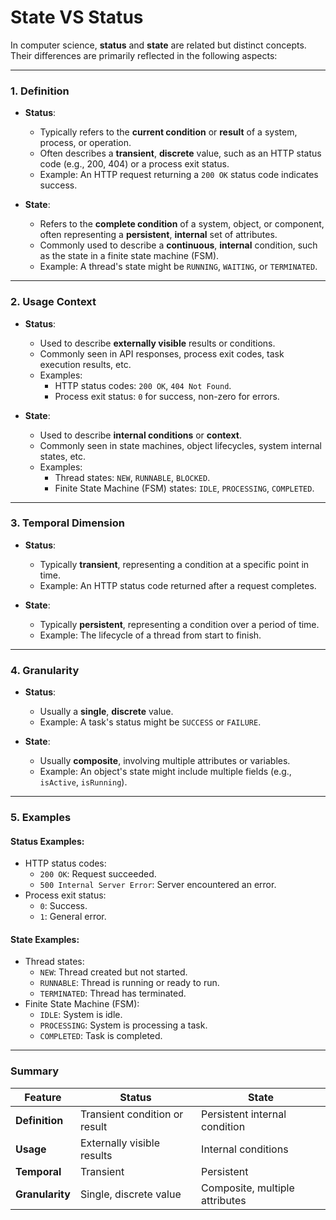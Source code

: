 State VS Status
=

In computer science, **status** and **state** are related but distinct concepts. Their differences are primarily reflected in the following aspects:

---

### **1. Definition**
- **Status**:
    - Typically refers to the **current condition** or **result** of a system, process, or operation.
    - Often describes a **transient**, **discrete** value, such as an HTTP status code (e.g., 200, 404) or a process exit status.
    - Example: An HTTP request returning a `200 OK` status code indicates success.

- **State**:
    - Refers to the **complete condition** of a system, object, or component, often representing a **persistent**, **internal** set of attributes.
    - Commonly used to describe a **continuous**, **internal** condition, such as the state in a finite state machine (FSM).
    - Example: A thread's state might be `RUNNING`, `WAITING`, or `TERMINATED`.

---

### **2. Usage Context**
- **Status**:
    - Used to describe **externally visible** results or conditions.
    - Commonly seen in API responses, process exit codes, task execution results, etc.
    - Examples:
        - HTTP status codes: `200 OK`, `404 Not Found`.
        - Process exit status: `0` for success, non-zero for errors.

- **State**:
    - Used to describe **internal conditions** or **context**.
    - Commonly seen in state machines, object lifecycles, system internal states, etc.
    - Examples:
        - Thread states: `NEW`, `RUNNABLE`, `BLOCKED`.
        - Finite State Machine (FSM) states: `IDLE`, `PROCESSING`, `COMPLETED`.

---

### **3. Temporal Dimension**
- **Status**:
    - Typically **transient**, representing a condition at a specific point in time.
    - Example: An HTTP status code returned after a request completes.

- **State**:
    - Typically **persistent**, representing a condition over a period of time.
    - Example: The lifecycle of a thread from start to finish.

---

### **4. Granularity**
- **Status**:
    - Usually a **single**, **discrete** value.
    - Example: A task's status might be `SUCCESS` or `FAILURE`.

- **State**:
    - Usually **composite**, involving multiple attributes or variables.
    - Example: An object's state might include multiple fields (e.g., `isActive`, `isRunning`).

---

### **5. Examples**
#### **Status Examples**:
- HTTP status codes:
    - `200 OK`: Request succeeded.
    - `500 Internal Server Error`: Server encountered an error.
- Process exit status:
    - `0`: Success.
    - `1`: General error.

#### **State Examples**:
- Thread states:
    - `NEW`: Thread created but not started.
    - `RUNNABLE`: Thread is running or ready to run.
    - `TERMINATED`: Thread has terminated.
- Finite State Machine (FSM):
    - `IDLE`: System is idle.
    - `PROCESSING`: System is processing a task.
    - `COMPLETED`: Task is completed.

---

### **Summary**
| Feature         | Status                          | State                          |
|-----------------|---------------------------------|--------------------------------|
| **Definition**  | Transient condition or result   | Persistent internal condition  |
| **Usage**       | Externally visible results      | Internal conditions            |
| **Temporal**    | Transient                      | Persistent                     |
| **Granularity** | Single, discrete value         | Composite, multiple attributes |
